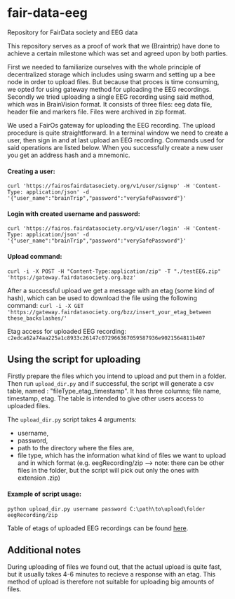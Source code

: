 # fair-data-eeg
Repository for FairData society and EEG data

This repository serves as a proof of work that  we (Braintrip) have done to achieve a certain milestone which was set and agreed upon by both parties.

First we needed to familiarize ourselves with the whole principle of decentralized storage which includes using swarm and setting up a bee node in order to upload
files. But because that proces is time consuming, we opted for using gateway method for uploading the EEG recordings. Secondly we tried uploading a single EEG 
recording using said method, which was in BrainVision format. It consists of three files: eeg data file, header file and markers file. Files were archived in
zip format.

We used a FairOs gateway for uploading the EEG recording. The upload procedure is quite straightforward. In a terminal window we need to create a user,
then sign in and at last upload an EEG recording. Commands used for said operations are listed below. When you successfully create a new user you get an address
hash and a mnemonic.

#### Creating a user:

`curl 'https://fairosfairdatasociety.org/v1/user/signup' -H 'Content-Type: application/json' -d '{"user_name":"brainTrip","password":"verySafePassword"}'`

#### Login with created username and password: 

`curl 'https://fairos.fairdatasociety.org/v1/user/login' -H 'Content-Type: application/json' -d '{"user_name":"brainTrip","password":"verySafePassword"}'`

#### Upload command: 

`curl -i -X POST -H "Content-Type:application/zip" -T "./testEEG.zip" 'https://gateway.fairdatasociety.org.bzz'`

After a successful upload we get a message with an etag (some kind of hash), which can be used to download the file using the following command:
`curl -i -X GET 'https://gateway.fairdatasociety.org/bzz/insert_your_etag_between these_backslashes/'`

Etag access for uploaded EEG recording: `c2edca62a74aa225a1c8933c26147c072966367059587936e9021564811b407`

## Using the script for uploading

Firstly prepare the files which you intend to upload and put them in a folder. Then run `upload_dir.py` and if successful, the script will generate
a csv table, named : "fileType_etag_timestamp". It has three columns; file name, timestamp, etag. The table is intended to give other users access to 
uploaded files. 

The `upload_dir.py` script takes 4 arguments: 
- username,
- password, 
- path to the directory where the files are, 
- file type, which has the information what kind of files we want to upload and in which format (e.g. eegRecording/zip --> note: there can be other files in the 
folder, but the script will pick out only the ones with extension .zip)

#### Example of script usage: 
`python upload_dir.py username password C:\path\to\upload\folder eegRecording/zip`

Table of etags of uploaded EEG recordings can be found [here](https://github.com/BrainTrip/fair-data-eeg/tree/main/EEG_recordings).

## Additional notes

During uploading of files we found out, that the actual upload is quite fast, but it usually takes 4-6 minutes to recieve a response with an etag.
This method of upload is therefore not suitable for uploading big amounts of files.
